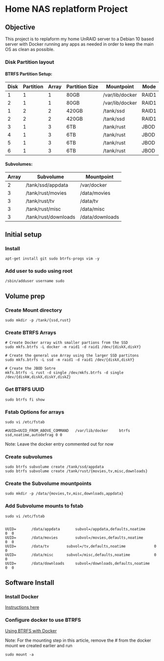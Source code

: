 # Home NAS replatform Project

## Objective

This project is to replaform my home UnRAID server to a Debian 10 based server with Docker running any apps as needed in order to keep the main OS as clean as possible.

### Disk Partition layout

#### BTRFS Partition Setup:

| Disk | Partition | Array | Partition Size  | Mountpoint      | Mode  |
|------|-----------|-------|-----------------|-----------------|-------|
| 1    | 1         | 1     | 80GB            | /var/lib/docker | RAID1 |
| 2    | 1         | 1     | 80GB            | /var/lib/docker | RAID1 |
| 1    | 2         | 2     | 420GB           | /tank/ssd       | RAID1 |
| 2    | 2         | 2     | 420GB           | /tank/ssd       | RAID1 |
| 3    | 1         | 3     | 6TB             | /tank/rust      | JBOD  |
| 4    | 1         | 3     | 6TB             | /tank/rust      | JBOD  |
| 5    | 1         | 3     | 6TB             | /tank/rust      | JBOD  |
| 6    | 1         | 3     | 6TB             | /tank/rust      | JBOD  |

#### Subvolumes:

| Array | Subvolume            | Mountpoint      |
|-------|----------------------|-----------------|
| 2     | /tank/ssd/appdata    | /var/docker     |
| 3     | /tank/rust/movies    | /data/movies    |
| 3     | /tank/rust/tv        | /data/tv        |
| 3     | /tank/rust/misc      | /data/misc      |
| 3     | /tank/rust/downloads | /data/downloads |

## Initial setup

### Install

	apt-get install git sudo btrfs-progs vim -y

### Add user to sudo using root

	/sbin/adduser username sudo

## Volume prep

### Create Mount directory

	sudo mkdir -p /tank/{ssd,rust}

### Create BTRFS Arrays

	# Create Docker array with smaller partions from the SSD
	sudo mkfs.btrfs -L docker -m raid1 -d raid1 /dev/{diskX,diskY}
	
	# Create the general use Array using the larger SSD partitons
	sudo mkfs.btrfs -L ssd -m raid1 -d raid1 /dev/{diskX,diskY}
	
	# Create the JBOD Sotre
	mkfs.btrfs -L rust -d single /dev/mkfs.btrfs -d single /dev/{diskW,diskX,diskY,diskZ}

### Get BTRFS UUID

	sudo btrfs fi show

### Fstab Options for arrays

	sudo vi /etc/fstab

	#UUID=UUID_FROM_ABOVE_COMMAND	/var/lib/docker 	btrfs 	ssd,noatime,autodefrag 0 0

Note: Leave the docker entry commented out for now

### Create subvolumes

	sudo btrfs subvolume create /tank/ssd/appdata
	sudo btrfs subvolume create /tank/rust/{movies,tv,misc,downloads}

### Create the Subvolume mountpoints

	sudo mkdir -p /data/{movies,tv,misc,downloads,appdata}

### Add Subvolume mounts to fstab

	sudo vi /etc/fstab


	UUID= 		/data/appdata 		subvol=/appdata,defaults,noatime 		0  0
	UUID= 		/data/movies 		subvol=/movies,defaults,noatime 		0  0
	UUID= 		/data/tv 		subvol=/tv,defaults,noatime 			0  0
	UUID= 		/data/misc 		subvol=/misc,defaults,noatime 			0  0
	UUID= 		/data/downloads 	subvol=/downloads,defaults,noatime 		0  0

## Software Install

### Install Docker

[Instructions here](https://phoenixnap.com/kb/how-to-install-docker-on-debian-10)

### Configure docker to use BTRFS

[Using BTRFS with Docker](https://docs.docker.com/storage/storagedriver/btrfs-driver/)

Note: For the mounting step in this article, remove the # from the docker mount we created earlier and run

	sudo mount -a

